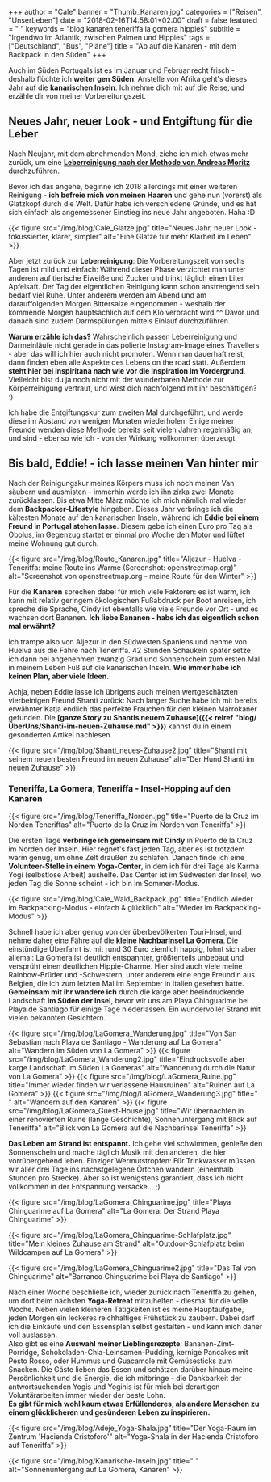 +++
author = "Cale"
banner = "Thumb_Kanaren.jpg"
categories = ["Reisen", "UnserLeben"]
date = "2018-02-16T14:58:01+02:00"
draft = false
featured = " "
keywords = "blog kanaren teneriffa la gomera hippies"
subtitle = "Irgendwo im Atlantik, zwischen Palmen und Hippies"
tags = ["Deutschland", "Bus", "Pläne"]
title = "Ab auf die Kanaren - mit dem Backpack in den Süden"
+++

Auch im Süden Portugals ist es im Januar und Februar recht frisch - deshalb flüchte ich **weiter gen Süden**. Anstelle von Afrika geht's dieses Jahr auf die **kanarischen Inseln**. Ich nehme dich mit auf die Reise, und erzähle dir von meiner Vorbereitungszeit.<!--more-->

## Neues Jahr, neuer Look - und Entgiftung für die Leber

Nach Neujahr, mit dem abnehmenden Mond, ziehe ich mich etwas mehr zurück, um eine **[Leberreinigung nach der Methode von Andreas Moritz](http://carbuccia.de/entgiftung-und-best-aging/leberreinigung-nach-andreas-moritz/)** durchzuführen. 

Bevor ich das angehe, beginne ich 2018 allerdings mit einer weiteren Reinigung - **ich befreie mich von meinen Haaren** und gehe nun (vorerst) als Glatzkopf durch die Welt. Dafür habe ich verschiedene Gründe, und es hat sich einfach als angemessener Einstieg ins neue Jahr angeboten. Haha :D

{{< figure src="/img/blog/Cale_Glatze.jpg" title="Neues Jahr, neuer Look - fokussierter, klarer, simpler" alt="Eine Glatze für mehr Klarheit im Leben" >}}

Aber jetzt zurück zur **Leberreinigung**:
Die Vorbereitungszeit von sechs Tagen ist mild und einfach: Während dieser Phase verzichtet man unter anderem auf tierische Eiweiße und Zucker und trinkt täglich einen Liter Apfelsaft. Der Tag der eigentlichen Reinigung kann schon anstrengend sein bedarf viel Ruhe. Unter anderem werden am Abend und am darauffolgenden Morgen Bittersalze eingenommen - weshalb der kommende Morgen hauptsächlich auf dem Klo verbracht wird.^^ Davor und danach sind zudem Darmspülungen mittels Einlauf durchzuführen. 

**Warum erzähle ich das?** Wahrscheinlich passen Leberreinigung und Darmeinläufe nicht gerade in das polierte Instagram-Image eines Travellers - aber das will ich hier auch nicht promoten. Wenn man dauerhaft reist, dann finden eben alle Aspekte des Lebens on the road statt. Außerdem **steht hier bei inspiritana nach wie vor die Inspiration im Vordergrund**. Vielleicht bist du ja noch nicht mit der wunderbaren Methode zur Körperreinigung vertraut, und wirst dich nachfolgend mit ihr beschäftigen? :)

Ich habe die Entgiftungskur zum zweiten Mal durchgeführt, und werde diese im Abstand von wenigen Monaten wiederholen. Einige meiner Freunde wenden diese Methode bereits seit vielen Jahren regelmäßig an, und sind - ebenso wie ich - von der Wirkung vollkommen überzeugt.

## Bis bald, Eddie! - ich lasse meinen Van hinter mir

Nach der Reinigungskur meines Körpers muss ich noch meinen Van säubern und ausmisten - immerhin werde ich ihn zirka zwei Monate zurücklassen. Bis etwa Mitte März möchte ich mich nämlich mal wieder dem **Backpacker-Lifestyle** hingeben. Dieses Jahr verbringe ich die kältesten Monate auf den kanarischen Inseln, während ich **Eddie bei einem Freund in Portugal stehen lasse**. Diesem gebe ich einen Euro pro Tag als Obolus, im Gegenzug startet er einmal pro Woche den Motor und lüftet meine Wohnung gut durch.

{{< figure src="/img/blog/Route_Kanaren.jpg" title="Aljezur - Huelva - Teneriffa: meine Route ins Warme (Screenshot: openstreetmap.org)" alt="Screenshot von openstreetmap.org - meine Route für den Winter" >}}

Für die **Kanaren** sprechen dabei für mich viele Faktoren: es ist warm, ich kann mit relativ geringem ökologischen Fußabdruck per Boot anreisen, ich spreche die Sprache, Cindy ist ebenfalls wie viele Freunde vor Ort - und es wachsen dort Bananen. **Ich liebe Bananen - habe ich das eigentlich schon mal erwähnt?**

Ich trampe also von Aljezur in den Südwesten Spaniens und nehme von Huelva aus die Fähre nach Teneriffa. 42 Stunden Schaukeln später setze ich dann bei angenehmen zwanzig Grad und Sonnenschein zum ersten Mal in meinem Leben Fuß auf die kanarischen Inseln. **Wie immer habe ich keinen Plan, aber viele Ideen.**

Achja, neben Eddie lasse ich übrigens auch meinen wertgeschätzten vierbeinigen Freund Shanti zurück: Nach langer Suche habe ich mit bereits erwähnter Katja endlich das perfekte Frauchen für den kleinen Marrokaner gefunden. Die **[ganze Story zu Shantis neuem Zuhause]({{< relref "blog/ÜberUns/Shanti-im-neuen-Zuhause.md" >}})** kannst du in einem gesonderten Artikel nachlesen.

{{< figure src="/img/blog/Shanti_neues-Zuhause2.jpg" title="Shanti mit seinem neuen besten Freund im neuen Zuhause" alt="Der Hund Shanti im neuen Zuhause" >}}


### Teneriffa, La Gomera, Teneriffa - Insel-Hopping auf den Kanaren

{{< figure src="/img/blog/Teneriffa_Norden.jpg" title="Puerto de la Cruz im Norden Teneriffas" alt="Puerto de la Cruz im Norden von Teneriffa" >}}

Die ersten Tage **verbringe ich gemeinsam mit Cindy** in Puerto de la Cruz im Norden der Inseln. Hier regnet's fast jeden Tag, aber es ist trotzdem warm genug, um ohne Zelt draußen zu schlafen. Danach finde ich eine **Volunteer-Stelle in einem Yoga-Center**, in dem ich für drei Tage als Karma Yogi (selbstlose Arbeit) aushelfe. Das Center ist im Südwesten der Insel, wo jeden Tag die Sonne scheint - ich bin im Sommer-Modus.

{{< figure src="/img/blog/Cale_Wald_Backpack.jpg" title="Endlich wieder im Backpacking-Modus - einfach & glücklich" alt="Wieder im Backpacking-Modus" >}}

Schnell habe ich aber genug von der überbevölkerten Touri-Insel, und nehme daher eine Fähre auf die **kleine Nachbarinsel La Gomera**. Die einstündige Überfahrt ist mit rund 30 Euro ziemlich happig, lohnt sich aber allemal: La Gomera ist deutlich entspannter, größtenteils unbebaut und versprüht einen deutlichen Hippie-Charme. Hier sind auch viele meine Rainbow-Brüder und -Schwestern, unter anderem eine enge Freundin aus Belgien, die ich zum letzten Mal im September in Italien gesehen hatte. **Gemeinsam mit ihr wandere ich** durch die karge aber beeindruckende Landschaft **im Süden der Insel**, bevor wir uns am Playa Chinguarime bei Playa de Santiago für einige Tage niederlassen. Ein wundervoller Strand mit vielen bekannten Gesichtern. 

{{< figure src="/img/blog/LaGomera_Wanderung.jpg" title="Von San Sebastian nach Playa de Santiago - Wanderung auf La Gomera" alt="Wandern im Süden von La Gomera" >}}
{{< figure src="/img/blog/LaGomera_Wanderung2.jpg" title="Eindrucksvolle aber karge Landschaft im Süden La Gomeras" alt="Wanderung durch die Natur von La Gomera" >}}
{{< figure src="/img/blog/LaGomera_Ruine.jpg" title="Immer wieder finden wir verlassene Hausruinen" alt="Ruinen auf La Gomera" >}}
{{< figure src="/img/blog/LaGomera_Wanderung3.jpg" title=" " alt="Wandern auf den Kanaren" >}}
{{< figure src="/img/blog/LaGomera_Guest-House.jpg" title="Wir übernachten in einer renovierten Ruine (lange Geschichte), Sonnenuntergang mit Blick auf Teneriffa" alt="Blick von La Gomera auf die Nachbarinsel Teneriffa" >}}


**Das Leben am Strand ist entspannt.** Ich gehe viel schwimmen, genieße den Sonnenschein und mache täglich Musik mit den anderen, die hier vorrübergehend leben. Einziger Wermutstropfen: Für Trinkwasser müssen wir aller drei Tage ins nächstgelegene Örtchen wandern (eineinhalb Stunden pro Strecke). Aber so ist wenigstens garantiert, dass ich nicht vollkommen in der Entspannung versacke... ;)

{{< figure src="/img/blog/LaGomera_Chinguarime.jpg" title="Playa Chinguarime auf La Gomera" alt="La Gomera: Der Strand Playa Chinguarime" >}}

{{< figure src="/img/blog/LaGomera_Chinguarime-Schlafplatz.jpg" title="Mein kleines Zuhause am Strand" alt="Outdoor-Schlafplatz beim Wildcampen auf La Gomera" >}}

{{< figure src="/img/blog/LaGomera_Chinguarime2.jpg" title="Das Tal von Chinguarime" alt="Barranco Chinguarime bei Playa de Santiago" >}}


Nach einer Woche beschließe ich, wieder zurück nach Teneriffa zu gehen, um dort beim nächsten **Yoga-Retreat** mitzuhelfen - diesmal für die volle Woche. Neben vielen kleineren Tätigkeiten ist es meine Hauptaufgabe, jeden Morgen ein leckeres reichhaltiges Frühstück zu zaubern. Dabei darf ich die Einkäufe und den Essensplan selbst gestalten - und kann mich daher voll auslassen.     
Also gibt es eine **Auswahl meiner Lieblingsrezepte**: Bananen-Zimt-Porridge, Schokoladen-Chia-Leinsamen-Pudding, kernige Pancakes mit Pesto Rosso, oder Hummus und Guacamole mit Gemüsesticks zum Snacken. Die Gäste lieben das Essen und schätzen darüber hinaus meine Persönlichkeit und die Energie, die ich mitbringe - die Dankbarkeit der antwortsuchenden Yogis und Yoginis ist für mich bei derartigen Voluntärarbeiten immer wieder der beste Lohn.      
**Es gibt für mich wohl kaum etwas Erfüllenderes, als andere Menschen zu einem glücklicheren und gesünderen Leben zu inspirieren.**

{{< figure src="/img/blog/Adeje_Yoga-Shala.jpg" title="Der Yoga-Raum im Zentrum 'Hacienda Cristoforo'" alt="Yoga-Shala in der Hacienda Cristoforo auf Teneriffa" >}}


{{< figure src="/img/blog/Kanarische-Inseln.jpg" title=" " alt="Sonnenuntergang auf La Gomera, Kanaren" >}}
